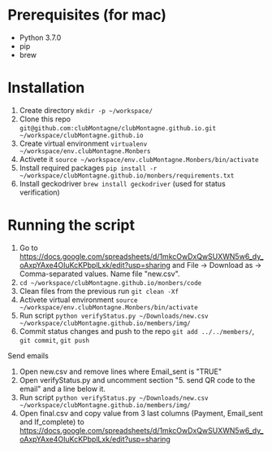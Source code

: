 # Prerequisites (for mac)

* Python 3.7.0
* pip
* brew

# Installation

1. Create directory `mkdir -p ~/workspace/`
1. Clone this repo `git@github.com:clubMontagne/clubMontagne.github.io.git ~/workspace/clubMontagne.github.io`
1. Create virtual environment `virtualenv ~/workspace/env.clubMontagne.Monbers`
1. Activete it `source ~/workspace/env.clubMontagne.Monbers/bin/activate`
1. Install required packages `pip install -r ~/workspace/clubMontagne.github.io/monbers/requirements.txt`
1. Install geckodriver `brew install geckodriver` (used for status verification)

# Running the script

1. Go to https://docs.google.com/spreadsheets/d/1mkcOwDxQwSUXWN5w6_dy_oAxpYAxe4OIuKcKPbplLxk/edit?usp=sharing and File -> Download as -> Comma-separated values. Name file "new.csv".
1. `cd ~/workspace/clubMontagne.github.io/monbers/code`
1. Clean files from the previous run `git clean -Xf`
1. Activete virtual environment `source ~/workspace/env.clubMontagne.Monbers/bin/activate`
1. Run script `python verifyStatus.py ~/Downloads/new.csv ~/workspace/clubMontagne.github.io/members/img/`
1. Commit status changes and push to the repo `git add ../../members/`, `git commit`, `git push`

Send emails

1. Open new.csv and remove lines where Email_sent is "TRUE"
1. Open verifyStatus.py and uncomment section "5. send QR code to the email" and a line below it.
1. Run script `python verifyStatus.py ~/Downloads/new.csv ~/workspace/clubMontagne.github.io/members/img/`
1. Open final.csv and copy value from 3 last columns (Payment, Email_sent and If_complete) to https://docs.google.com/spreadsheets/d/1mkcOwDxQwSUXWN5w6_dy_oAxpYAxe4OIuKcKPbplLxk/edit?usp=sharing